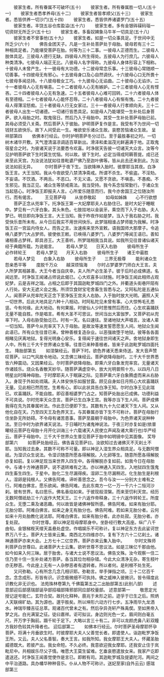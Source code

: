 <!-- { "loadSidebar": true } -->
　　彼家生者。所有眷属不可破坏(五十)
　　彼家生者。所有眷属胜一切人(五十一)
　　彼家生者悉孝养母(五十二)
　　彼家生者皆孝顺父(五十三)
　　彼家生者。悉皆供养一切沙门(五十四)
　　彼家生者。悉皆供养诸婆罗门(五十五)
　　彼家生者。丰饶五谷仓库盈溢(五十六)
　　彼家生者。多有金银砗磲码瑙一切资财无所乏少(五十七)
　　彼家生者。多畜奴婢象马牛羊一切具足(五十八)
　　彼家生者不曾事他(五十九)
　　彼家生者。如是一切众事具足。于世间中无所乏少(六十)
　　佛告金团天子。凡是一生补处菩萨处于母胎。彼母若有三十二种相具足者。乃能堪受菩萨在胎。何等为三十二事。一彼母人正德而生。二彼母人肢体具足。三彼母人德行无缺。四彼母人所生得处。五彼母人为行庶几。六彼母人种类清净。七彼母人端正无比。八彼母人名字得称。九彼母人身体形容上下相称。十彼母人未曾产生。十一彼母有大功德。十二彼母常念乐事。十三彼母心常随顺一切善事。十四彼母无有邪心。十五彼母身口及心自然调伏。十六彼母心口无所畏十七彼母多闻总持。十八彼母极女工巧。十九彼母心无谄曲。二十彼母心无谄诈。二十一者彼母人心无有嗔恚。二十二者彼母人心无有嫉妒。二十三者彼母人心无有悭吝。二十四者彼母人心无有急速。二十五者彼母人心难可回转。二十六者彼母人体有至德相。二十七者彼母人心能怀忍辱。二十八者彼母人心有惭有愧。二十九者彼母人得薄淫怒痴。三十者彼母人行无女家过。三十一者彼母人行孝顺向夫。三十二者彼母人出生一切诸德。一切诸行皆悉具足。如是母人乃能堪受一生补处后身菩萨。欲入母胎之时。取鬼宿日。然后乃入于母胎中。其受一生补处菩萨母胎已前。其母必须受八关斋。然后菩萨入于彼胎。护明菩萨复作是言。我受有不为世间一切钱财五欲快乐。故下人间受此一生。唯欲安乐诸众生故。哀愍苦恼诸众生故。
呈祥部第四
　　依佛本行经云。尔时护明菩萨冬分过已。至于最胜春初之时。一切树木诸华开敷。天气澄清温凉调适百草新出。滑泽和柔滋茂光鲜遍满于地。正取鬼宿星合之时。为彼诸天说于法要悉令欢喜。时净居天告彼一切诸天大众言。汝等今见护明菩萨欲下生时莫生忧恼。何以故。彼下生时。必定当得成阿耨菩提。成已还来至此天宫。为汝说法犹如往昔毗婆尸佛乃至迦叶佛等。皆从此去还来到此。为汝说法如前无异。
　　尔时菩萨于夜下生。当欲降神入胎时。彼摩耶当其夜。白净饭王言。大王当知。我从今夜欲受八禁清净斋戒。所谓不杀生。不偷盗。不淫劮。不妄语。不饮酒。不两舌。不恶口。不无义语。又愿不贪欲。不嗔恚。不愚痴。不生邪见。我当正见。诸众生等禁戒斋法。我当受持。我今系念恒常勤行。于诸众生当起慈心。时净饭王即报夫人言。心所爱乐随意而行。我今亦舍国王之位随汝所行。而有偈言。
　　王见菩萨母　　从坐恭敬起
　　如母如姊姝　　心不行欲想
　　菩萨正念从兜率下。托净饭王第一大妃摩耶夫人右胁住已。是时大妃于睡眠中。梦见有一六牙白象。其头朱色。七肢拄地以金装牙。乘空而下入于右胁。夫人梦已。明旦即向净饭王言。大王当知。我于昨夜作如是梦。当入于我右胁之时。我受快乐昔所未有。从今日后我实不用世间快乐。此梦瑞相谁占梦师能为我解。时净饭王召一宫监内侍女人。而告之言。汝速疾来至外宣敕。语我国师大那摩子。令追唤八婆罗门大占梦师。彼使依王敕。已唤得八婆罗门。八婆罗门等闻王语已。善知诸相善占梦祥。即具咨王。大王善听。所梦瑞相我当具说。如我所见往昔诸仙诸天经于典籍所载。为说偈言。
　　若母人梦见　　日天入右胁
　　彼母所生子　　必作转轮王
　　若母人梦见　　月天入右胁
　　彼母所生子　　诸王中最胜
　　若母人梦见　　白象入右胁
　　彼母所生子　　三界无极尊
　　能利诸众生　　怨亲悉平等
　　度脱千万众　　越深烦恼海
　　尔时占梦婆罗门师白大王言。夫人所梦其相甚善。大王今者当自庆幸。夫人所产必生圣子。彼于后时必成佛道。名闻远至。时净饭王闻诸占师说此偈已。心大欢喜多以财施。时净饭王闻此相师占观妃梦。云是吉祥之瑞。占相之后即于其国迦毗罗城四门之外。并衢道头街巷阡陌有人行处。安大无遮义会之施。所须饮食财宝宅舍畜生皆悉与之。又阿私陀是五通仙人。闻菩萨从兜率陀天正念下至净饭王宫夫人右胁。入于胎时放大光明。遍照人天一切世界。后此大地具足六种十八相动。时阿私陀见未曾有事。心大惊怖毛孔悉竖。今有何缘。此大地动。有何果报。时彼仙人少时思惟然后而住。心生欢喜踊跃无量不能自胜。作是唱言。希有大圣不可思议。世间当出大富伽罗。又菩萨初从兜率下时。入母右胁受胎讫已。时有一天。名曰速往。至诸地狱大声唱言。汝诸人辈一切当知。菩萨今从兜率天下入于母胎。是故汝等速发誓愿愿生人间。地狱众生闻此语已。所有众生往昔已来。曾种善根复造杂业。以恶强故堕于地狱。彼等各各面相睹见厌离地狱。复得光明身心安乐。复得闻于速往世间诸天之声。舍地狱身即生人中。所有三千大千世界诸众生等。往昔已来种善根者。皆来于此迦毗罗城四面托生。
降胎部第五
　　如涅槃经云。菩萨下时。欲色界诸天悉来侍送。发大音声赞叹菩萨。以口气风故令地动。又念佛三昧经云。菩萨欲降母胎时。三千大千世界悉皆六种震动。又因果经云。尔时菩萨欲降母胎。即乘六牙白象发兜率宫。无量诸天作诸妓乐。烧众名香散天妙华。随菩萨满虚空中。放大光明普照十方。以四月八日明星出时降神母胎。于时摩耶夫人于眠寐之际。见菩萨乘六牙白象腾虚而来从右胁入。身现于外如处琉璃。夫人体安快乐如服甘露。顾见自身如日月照心大欢喜踊跃无量。见此相已然而觉。生希有心。即以此状具告白净王知。尔时白净王见此瑞已。欢喜踊跃。不能自胜。即召善相婆罗门占之。知菩萨处胎出已成佛。功德利益不可具说。尔时兜率天众念言。菩萨已生白净王宫。我等亦当下生人间。菩萨成佛我得在先为其眷属听法。作此念已便即下生。其数有九十九亿诸天下生人间。又从他化自在天。乃至四天王及色界天王。与其眷属亦皆下生不可称计。菩萨在母胎行住坐卧无所妨碍。不令母有诸苦患事。菩萨至晨朝于母胎中。为色界诸天说种种法。至日中时为欲界诸天说法。于日晡时为诸鬼神说法。于夜三时亦复如是(依普曜经云菩萨在母胎十月开化训诲三十六载诸天人民使立声闻及诸大乘行也)华严经云。菩萨于母胎中。三千大千世界众生普见菩萨于胎中如明镜中见其面像。
奖导部第六
　　如菩萨处胎经云。佛告喜见菩萨曰。汝欲知过去诸佛灭不灭刹土不耶。当知我过去身。其数不可称不可量。即以神足入湿生界众相具足。与无数阿僧祇。为湿识众生说法。令湿识随意所愿各得解脱。入化卵等生。随意所愿各得解脱亦复如前。复以神足现当来世界入四生中。各得解脱亦复如前。如我今日在母胎中。与诸十方神通菩萨。说不退转难有之法。亦以神通入天四生。入地狱四生饿鬼四生畜生四生。于星中。胎化二生尽漏得疾。湿卵二生尽漏稍迟。化生胎生是利根人。湿卵是钝根人。又佛告阿难。谛听善思念之。吾今与汝一一分别大士难有之行。阿难白佛言。愿乐欲闻。佛告阿难。去此东南方一亿一万一千六十二恒河沙刹。彼有世界。名曰思乐。佛名香焰如来。于彼现般涅槃。而来至忉利天宫。经历无数阿僧祇劫三十六返作大梵天王。三十六返作帝释身。三十六返作转轮王。所度众生。无堕二乘及诸恶趣。何以故皆是诸佛神智所感。佛告阿难。如来有胎分耶。无胎分耶。阿难白佛言。如来之身无有胎分也。佛告阿难。若如来无胎分者。云何如来十月处胎教化说法耶。阿难白佛言。如来有胎分者。此亦处寂。无胎分者。亦复处寂。
　　尔时世尊。即以神足现母摩耶身中。坐卧经行敷大高座。纵广八千由旬。金银梯梐天缯天盖悬处虚空。作唱娱乐不可称计。复以神足东方去此娑诃世界万八千土。菩萨大士皆来云集。南西北方四维亦尔。复有下方六十二亿刹土。诸神通菩萨亦来大会。上方七十二亿空界。菩萨亦来云集入胎中。
　　尔时文殊师利菩萨白世尊曰。此诸菩萨大士云集。欲听世尊不思议法。如是三昧亿千那由他。如今如来入何三昧。居于胎舍。与诸大士说不思议法。佛告文殊。汝今观察一住二住乃至十住一生补处诸方菩萨。各当其位勿相杂错。今此大众清净无杂。寄生枝叶亦无秽恶。今此座上无有一人杂秽恶者有退转者。所以者何。是利根不处生死。
　　又问弥勒。心有所念几念几相识耶。弥勒言。举手弹指之顷。三十二亿百千念。念念成形。形皆有识。识念极微细不可执持。佛之威神入彼微识。皆令得度此识教化非无识也。
法苑珠林卷第九
千佛篇第五之二出胎部第五(此别八部)
　　述意部迎后部感瑞部诞孕部招福部降邪部同应部校量部。
述意部第一
　　敬思定光授记逆号能仁。玄符合契。故托化释种。萠兆于未形之前。迹孚于已生之后。照炳人天联绵旷劫。其为源也。邃乎胜矣。所以坤形六动方行七步。五净雨华九龙洒水。神瑞毕臻吉征总萃。观诸百代曾未之有。然后孕异尧轩产殊禹偰。至如黑帝入梦之兆。白光满室之征。徒曰嘉祥。讵可拟议。身边则光色一丈。眉间则白毫五尺。开万字于胸前。蹑千轮于足下。大略以言三十有二。非可以龙颜虎鼻八彩双瞳方我妙色较其升降者也。
迎后部第二
　　如佛本行经云。尔时菩萨圣母摩耶怀孕菩萨。将满十月垂欲生时。时彼摩耶大夫人父善觉长者。即遣使人。诣迦毗罗净饭王所。又云。夫人父名善智。奏大王言。如我所知。我女摩耶王大夫人。怀藏圣胎威德既大。若彼产出。我女命短。不久必终。我意欲迎我女摩耶。还我安止住于岚毗尼中。共相娱乐尽父子情。唯愿大王莫生留难。乞垂哀愍遣放女来。我家产讫即遣送还。时净饭王闻善觉使作是言已。即敕有司。其迦毗罗城及提婆陀河。两间之中平治道路。具办幡华种种音乐。仆从人物不可称计。送妃至家(自外云云)
感瑞部第三
